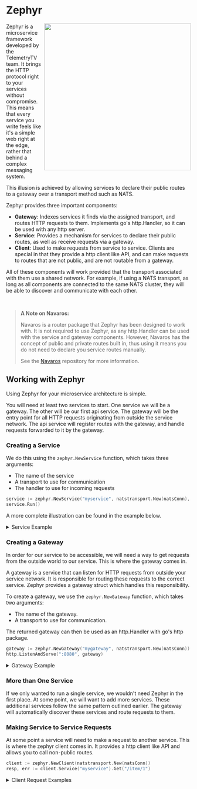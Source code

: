 # Zephyr

<p>
  <img src="zephyr.png" align="right" width="400">
</p>

Zephyr is a microservice framework developed by the TelemetryTV team. It brings
the HTTP protocol right to your services without compromise. This means that
every service you write feels like it's a simple web right at the edge, rather
that behind a complex messaging system.

This illusion is achieved by allowing services to declare their public routes to
a gateway over a transport method such as NATS.

Zephyr provides three important components:

- **Gateway**: Indexes services it finds via the assigned transport, and routes
  HTTP requests to them. Implements go's http.Handler, so it can be used with
  any http server.
- **Service**: Provides a mechanism for services to declare their public routes,
  as well as receive requests via a gateway.
- **Client**: Used to make requests from service to service. Clients are special
  in that they provide a http client like API, and can make requests to routes
  that are not public, and are not routable from a gateway.

All of these components will work provided that the transport associated with
them use a shared network. For example, if using a NATS transport, as long as
all components are connected to the same NATS cluster, they will be able to
discover and communicate with each other.

<br clear="right" />

> **A Note on Navaros:**
>
> Navaros is a router package that Zephyr has been designed to work with. It is
> not required to use Zephyr, as any http.Handler can be used with the service
> and gateway components. However, Navaros has the concept of public and private
> routes built in, thus using it means you do not need to declare you service
> routes manually.
>
> See the [Navaros](https://github.com/RobertWHurst/navaros) repository for more
> information.

## Working with Zephyr

Using Zephyr for your microservice architecture is simple.

You will need at least two services to start. One service we will be a gateway.
The other will be our first api service. The gateway will be the entry point for
all HTTP requests originating from outside the service network. The api service
will register routes with the gateway, and handle requests forwarded to it by
the gateway.

### Creating a Service

We do this using the `zephyr.NewService` function, which takes three arguments:

- The name of the service
- A transport to use for communication
- The handler to use for incoming requests

```go
service := zephyr.NewService("myservice", natstransport.New(natsConn), Handler)
service.Run()
```

A more complete illustration can be found in the example below.

<details>
<summary>Service Example</summary>

This service is a sketch of a simple CRUD service. The aim here is to show you
how Zephyr can be used with any http library, in this case Navaros.

```go
package main

import (
  "fmt"
  "net/http"

  "github.com/nats-io/nats.go"
  "github.com/telemetrytv/zephyr"
  natstransport "github.com/telemetrytv/zephyr/nats-transport"
  "github.com/RobertWHurst/navaros"
  "github.com/RobertWHurst/navaros/middleware/json"
)

const natsURL = "nats://localhost:4222"

var Router = navaros.NewRouter()

func init() {
  Router.Use(json.Middleware(nil))

  Router.PublicCreate("/item", createItem)
  Router.PublicGet("/item", getItems)
  Router.PublicGet("/item/:id", getItem)
  Router.PublicUpdate("/item/:id", updateItem)
  Router.PublicDelete("/item/:id", deleteItem)
}

func main() {

  // Connect to the NATS
  conn, err := nats.Connect(natsURL)
  if err != nil {
    fmt.Printf("Failed to connect to NATS: %s\n", err)
    return
  }

  // Create a new service
  service := zephyr.NewService("myservice", natstransport.New(conn), Router)

  // Run the service
  if err := service.Run(); err != nil {
    fmt.Printf("Failed to run service: %s\n", err)
  }
}

type Item struct {
  ID int `json:"id"`
  Name string `json:"name"`
  Description string `json:"description"`
}

idIndex := 1
var items []*Item

func createItem(ctx *navaros.Context) {
  item := &Item{}
  if err := ctx.UnmarshalRequestBody(item); err != nil {
    ctx.Status = http.StatusBadRequest
    return
  }
  
  var fieldErrors []*json.FieldError
  if item.Name == "" {
    fieldErrors = append(fieldErrors, &json.FieldError{
      Field: "name",
      Message: "Name is required",
    })
  }
  if item.Description == "" {
    fieldErrors = append(fieldErrors, &json.FieldError{
      Field: "description",
      Message: "Description is required",
    })
  }
  if len(fieldErrors) != 0 {
    ctx.Body = fieldErrors
    return
  }

  item.ID = idIndex += 1
  items = append(items, item)

  ctx.Status = http.StatusCreated
}

func getItems(ctx *navaros.Context) {
  ctx.Body = items
}

func getItem(ctx *navaros.Context) {
  idStr := ctx.Params().Get("id")
  id, err := strconv.Atoi(idStr)
  if err != nil {
    ctx.Status = http.StatusBadRequest
    return
  }

  var targetItem *Item
  for _, item := range items {
    if item.ID == id {
      targetItem = item
      break
    }
  }

  if targetItem == nil {
    ctx.Status = http.StatusNotFound
    return
  }

  ctx.Body = targetItem
}

func updateItem(ctx *navaros.Context) {
  idStr := ctx.Params().Get("id")
  id, err := strconv.Atoi(idStr)
  if err != nil {
    ctx.Status = http.StatusBadRequest
    return
  }

  var targetItem *Item
  for _, item := range items {
    if item.ID == id {
      targetItem = item
      break
    }
  }

  if targetItem == nil {
    ctx.Status = http.StatusNotFound
    return
  }

  item := &Item{}
  if err := ctx.UnmarshalRequestBody(item); err != nil {
    ctx.Status = http.StatusBadRequest
    return
  }

  if item.Name != "" {
    targetItem.Name = item.Name
  }
  if item.Description != "" {
    targetItem.Description = item.Description
  }

  ctx.Status = http.NoContent
}

```

</details>

### Creating a Gateway

In order for our service to be accessible, we will need a way to get requests
from the outside world to our service. This is where the gateway comes in.

A gateway is a service that can listen for HTTP requests from outside your
service network. It is responsible for routing these requests to the correct
service. Zephyr provides a gateway struct which handles this responsibility.

To create a gateway, we use the `zephyr.NewGateway` function, which takes two
arguments:

- The name of the gateway.
- A transport to use for communication.

The returned gateway can then be used as an http.Handler with go's http package.

```go
gateway := zephyr.NewGateway("mygateway", natstransport.New(natsConn))
http.ListenAndServe(":8080", gateway)
```

<details>
<summary>Gateway Example</summary>

This gateway is a simple example of a gateway that listens for HTTP requests on
port 8080, and forwards them to the service we created in the previous example.

```go
package main

import (
  "fmt"
  "net/http"

  "github.com/nats-io/nats.go"
  "github.com/telemetrytv/zephyr"
  natstransport "github.com/telemetrytv/zephyr/nats-transport"
)

const natsURL = "nats://localhost:4222"

func main() {
  // Connect to the NATS
  conn, err := nats.Connect(natsURL)
  if err != nil {
    fmt.Printf("Failed to connect to NATS: %s\n", err)
    return
  }

  // Create a new gateway
  gateway := zephyr.NewGateway("mygateway", natstransport.New(conn))

  // Listen for requests
  if err := http.ListenAndServe(":8080", gateway); err != nil {
    fmt.Printf("Failed to listen and serve: %s\n", err)
  }
}
```

</details>

### More than One Service

If we only wanted to run a single service, we wouldn't need Zephyr in the first
place. At some point, we will want to add more services. These additional
services follow the same pattern outlined earlier. The gateway will automatically
discover these services and route requests to them.

### Making Service to Service Requests

At some point a service will need to make a request to another service. This is
where the zephyr client comes in. It provides a http client like API and allows
you to call non-public routes.

```go
client := zephyr.NewClient(natstransport.New(natsConn))
resp, err := client.Service("myservice").Get("/item/1")
```

<details>
<summary>Client Request Examples</summary>

Here are some examples of how you can use the client to make requests to other
services.

```go
package main

import (
  "bytes"
  "fmt"
  "net/http"

  "github.com/nats-io/nats.go"
  "github.com/telemetrytv/zephyr"
  natstransport "github.com/telemetrytv/zephyr/nats-transport"
)

const natsURL = "nats://localhost:4222"

type Item struct {
  ID int `json:"id"`
  Name string `json:"name"`
  Description string `json:"description"`
}

func main() {
  // Connect to the NATS
  conn, err := nats.Connect(natsURL)
  if err != nil {
    fmt.Printf("Failed to connect to NATS: %s\n", err)
    return
  }

  // Create a new client
  client := zephyr.NewClient(natstransport.New(conn))

  // Make a request to the myservice service
  resp1, err := client.Service("myservice").Get("/item/1")
  if err != nil {
    fmt.Printf("Failed to make request: %s\n", err)
    return
  }
  if resp1.StatusCode != http.StatusOK {
    fmt.Printf("Failed to get item: %d\n", resp1.StatusCode)
    return
  }
  fmt.Printf("Response 1: %v\n", resp1)

  newItem := &Item{
    Name: "New Item",
    Description: "A new item",
  }
  resp2, err := client.Service("myservice").Post("/item", newItem)
  if err != nil {
    fmt.Printf("Failed to make request: %s\n", err)
    return
  }
  if resp2.StatusCode != http.StatusCreated {
    fmt.Printf("Failed to create item: %d\n", resp2.StatusCode)
    return
  }
  fmt.Printf("Response 2: %v\n", resp2)

  updatedItem := &Item{
    Name: "Updated Item",
  }
  updatedItemBuf, err := json.Marshal(updatedItem)
  if err != nil {
    fmt.Printf("Failed to marshal item: %s\n", err)
    return
  }
  req3 := http.NewRequest(http.MethodPut, "http://myservice/item/1", bytes.NewReader(updatedItemBuf))
  resp3, err := client.Do(req3)
  if err != nil {
    fmt.Printf("Failed to make request: %s\n", err)
    return
  }
  if resp3.StatusCode != http.StatusNoContent {
    fmt.Printf("Failed to update item: %d\n", resp3.StatusCode)
    return
  }
  fmt.Printf("Response 3: %v\n", resp3)
}
```

</details>
